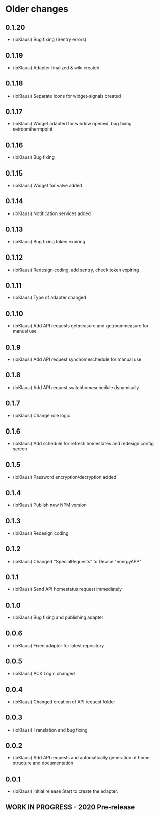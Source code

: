 # Older changes
## 0.1.20
* (ioKlausi) Bug fixing (Sentry errors)

## 0.1.19
* (ioKlausi) Adapter finalized & wiki created

## 0.1.18
* (ioKlausi) Separate icons for widget-signals created

## 0.1.17
* (ioKlausi) Widget adapted for window opened, bug fixing setroomthermpoint

## 0.1.16
* (ioKlausi) Bug fixing

## 0.1.15
* (ioKlausi) Widget for valve added

## 0.1.14
* (ioKlausi) Notification services added

## 0.1.13
* (ioKlausi) Bug fixing token expiring

## 0.1.12
* (ioKlausi) Redesign coding, add sentry, check token expiring

## 0.1.11
* (ioKlausi) Type of adapter changed

## 0.1.10
* (ioKlausi) Add API requests getmeasure and getroommeasure for manual use

## 0.1.9
* (ioKlausi) Add API request synchomeschedule for manual use

## 0.1.8
* (ioKlausi) Add API request switchhomeschedule dynamically

## 0.1.7
* (ioKlausi) Change role logic

## 0.1.6
* (ioKlausi) Add schedule for refresh homestates and redesign config screen

## 0.1.5
* (ioKlausi) Password encryption/decryption added

## 0.1.4
* (ioKlausi) Publish new NPM version

## 0.1.3
* (ioKlausi) Redesign coding

## 0.1.2
* (ioKlausi) Changed "SpecialRequests" to Device "energyAPP"

## 0.1.1
* (ioKlausi) Send API homestatus request immediately

## 0.1.0
* (ioKlausi) Bug fixing and publishing adapter

## 0.0.6
* (ioKlausi) Fixed adapter for latest repository

## 0.0.5
* (ioKlausi) ACK Logic changed

## 0.0.4
* (ioKlausi) Changed creation of API request folder

## 0.0.3
* (ioKlausi) Translation and bug fixing

## 0.0.2
* (ioKlausi) Add API requests and automatically generation of home structure and documentation

## 0.0.1
* (ioKlausi) initial release
Start to create the adapter.

## **WORK IN PROGRESS** - 2020 Pre-release
